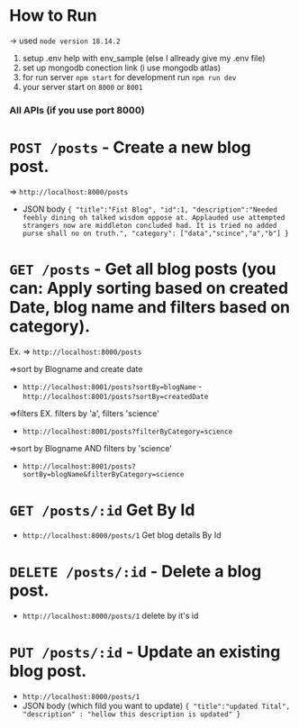 # How to Run #
-> used `node version 18.14.2`
1. setup .env help with env_sample (else I allready give my .env file)
2. set up mongodb conection link (i use mongodb atlas)
3. for run server `npm start`
    for development run `npm run dev`
4. your server start on `8000` or `8001`


### All APIs (if you use port 8000)
# `POST /posts` - Create a new blog post.
=> `http://localhost:8000/posts`
- JSON body 
`{
  "title":"Fist Blog",
  "id":1,
  "description":"Needed feebly dining oh talked wisdom oppose at. Applauded use attempted strangers now are middleton concluded had. It is tried no added purse shall no on truth.",
  "category": ["data","scince","a","b"]
}`



# `GET /posts` - Get all blog posts (you can: Apply sorting based on created Date, blog name and filters based on category).
Ex. => `http://localhost:8000/posts` 

=>sort by Blogname and create date 
- `http://localhost:8001/posts?sortBy=blogName`
-`http://localhost:8001/posts?sortBy=createdDate`

=>filters EX. filters by 'a', filters 'science'
- `http://localhost:8001/posts?filterByCategory=science`

=>sort by Blogname AND filters by 'science'
- `http://localhost:8001/posts?sortBy=blogName&filterByCategory=science`



# `GET /posts/:id` Get By Id
- `http://localhost:8000/posts/1` Get blog details By Id




# `DELETE /posts/:id` - Delete a blog post.
- `http://localhost:8000/posts/1` delete by it's id




# `PUT /posts/:id` - Update an existing blog post.
- `http://localhost:8000/posts/1`
- JSON body (which fild you want to update)
`{
  "title":"updated Tital",
  "description" : "hellow this description is updated"
}`